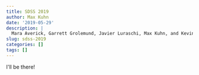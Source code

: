 ```yaml
---
title: SDSS 2019
author: Max Kuhn
date: '2019-05-29'
description: |
  Mara Averick, Garrett Grolemund, Javier Luraschi, Max Kuhn, and Kevin Kuo will be teaching workshops on text mining, the tidyverse, deep learning, and tidy modeling.
slug: sdss-2019
categories: []
tags: []
---
```


I'll be there!
